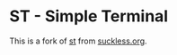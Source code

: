 # ST - Simple Terminal
This is a fork of [st](https://st.suckless.org/) from [suckless.org](https://suckless.org).

